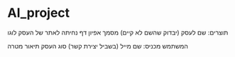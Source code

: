 # AI_project

תוצרים:
שם לעסק (יבדוק שהשם לא קיים)
מסמך אפיון
דף נחיתה לאתר של העסק
לוגו



המשתמש מכניס:
שם
מייל (בשביל יצירת קשר)
סוג העסק
תיאור
מטרה
